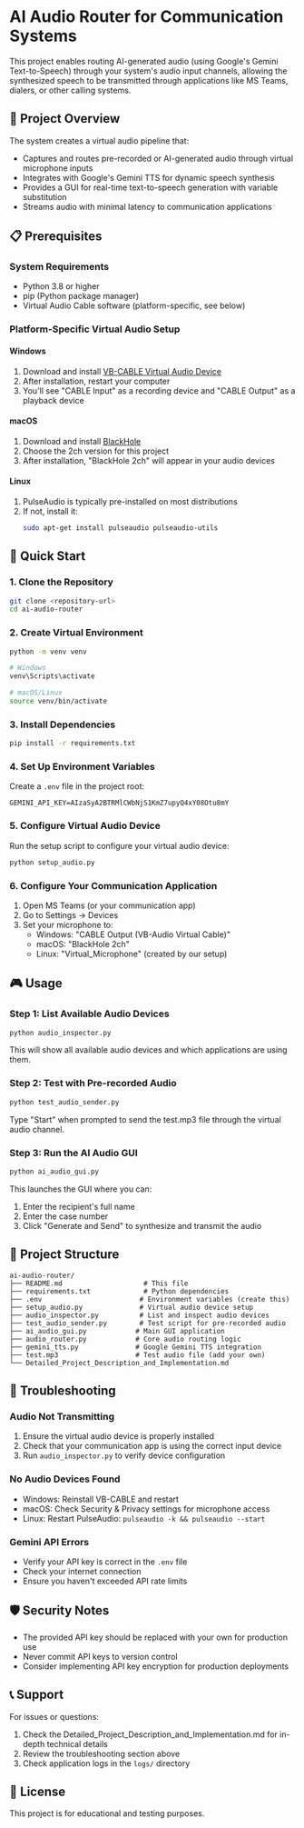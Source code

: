 # AI Audio Router for Communication Systems

This project enables routing AI-generated audio (using Google's Gemini Text-to-Speech) through your system's audio input channels, allowing the synthesized speech to be transmitted through applications like MS Teams, dialers, or other calling systems.

## 🎯 Project Overview

The system creates a virtual audio pipeline that:
- Captures and routes pre-recorded or AI-generated audio through virtual microphone inputs
- Integrates with Google's Gemini TTS for dynamic speech synthesis
- Provides a GUI for real-time text-to-speech generation with variable substitution
- Streams audio with minimal latency to communication applications

## 📋 Prerequisites

### System Requirements
- Python 3.8 or higher
- pip (Python package manager)
- Virtual Audio Cable software (platform-specific, see below)

### Platform-Specific Virtual Audio Setup

#### Windows
1. Download and install [VB-CABLE Virtual Audio Device](https://vb-audio.com/Cable/)
2. After installation, restart your computer
3. You'll see "CABLE Input" as a recording device and "CABLE Output" as a playback device

#### macOS
1. Download and install [BlackHole](https://existential.audio/blackhole/)
2. Choose the 2ch version for this project
3. After installation, "BlackHole 2ch" will appear in your audio devices

#### Linux
1. PulseAudio is typically pre-installed on most distributions
2. If not, install it:
   ```bash
   sudo apt-get install pulseaudio pulseaudio-utils
   ```

## 🚀 Quick Start

### 1. Clone the Repository
```bash
git clone <repository-url>
cd ai-audio-router
```

### 2. Create Virtual Environment
```bash
python -m venv venv

# Windows
venv\Scripts\activate

# macOS/Linux
source venv/bin/activate
```

### 3. Install Dependencies
```bash
pip install -r requirements.txt
```

### 4. Set Up Environment Variables
Create a `.env` file in the project root:
```
GEMINI_API_KEY=AIzaSyA2BTRMlCWbNjS1KmZ7upyQ4xY08Otu8mY
```

### 5. Configure Virtual Audio Device
Run the setup script to configure your virtual audio device:
```bash
python setup_audio.py
```

### 6. Configure Your Communication Application
1. Open MS Teams (or your communication app)
2. Go to Settings → Devices
3. Set your microphone to:
   - Windows: "CABLE Output (VB-Audio Virtual Cable)"
   - macOS: "BlackHole 2ch"
   - Linux: "Virtual_Microphone" (created by our setup)

## 🎮 Usage

### Step 1: List Available Audio Devices
```bash
python audio_inspector.py
```
This will show all available audio devices and which applications are using them.

### Step 2: Test with Pre-recorded Audio
```bash
python test_audio_sender.py
```
Type "Start" when prompted to send the test.mp3 file through the virtual audio channel.

### Step 3: Run the AI Audio GUI
```bash
python ai_audio_gui.py
```
This launches the GUI where you can:
1. Enter the recipient's full name
2. Enter the case number
3. Click "Generate and Send" to synthesize and transmit the audio

## 📁 Project Structure

```
ai-audio-router/
├── README.md                    # This file
├── requirements.txt             # Python dependencies
├── .env                        # Environment variables (create this)
├── setup_audio.py              # Virtual audio device setup
├── audio_inspector.py          # List and inspect audio devices
├── test_audio_sender.py        # Test script for pre-recorded audio
├── ai_audio_gui.py            # Main GUI application
├── audio_router.py            # Core audio routing logic
├── gemini_tts.py              # Google Gemini TTS integration
├── test.mp3                   # Test audio file (add your own)
└── Detailed_Project_Description_and_Implementation.md
```

## 🔧 Troubleshooting

### Audio Not Transmitting
1. Ensure the virtual audio device is properly installed
2. Check that your communication app is using the correct input device
3. Run `audio_inspector.py` to verify device configuration

### No Audio Devices Found
- Windows: Reinstall VB-CABLE and restart
- macOS: Check Security & Privacy settings for microphone access
- Linux: Restart PulseAudio: `pulseaudio -k && pulseaudio --start`

### Gemini API Errors
- Verify your API key is correct in the `.env` file
- Check your internet connection
- Ensure you haven't exceeded API rate limits

## 🛡️ Security Notes

- The provided API key should be replaced with your own for production use
- Never commit API keys to version control
- Consider implementing API key encryption for production deployments

## 📞 Support

For issues or questions:
1. Check the Detailed_Project_Description_and_Implementation.md for in-depth technical details
2. Review the troubleshooting section above
3. Check application logs in the `logs/` directory

## 📄 License

This project is for educational and testing purposes. 